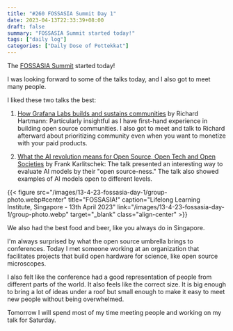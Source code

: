 ```yaml
---
title: "#260 FOSSASIA Summit Day 1"
date: 2023-04-13T22:33:39+08:00
draft: false
summary: "FOSSASIA Summit started today!"
tags: ["daily log"]
categories: ["Daily Dose of Pottekkat"]
---
```


The [FOSSASIA Summit](https://eventyay.com/e/7cfe0771) started today!

I was looking forward to some of the talks today, and I also got to meet many people.

I liked these two talks the best:

1. [How Grafana Labs builds and sustains communities](https://eventyay.com/e/7cfe0771/session/8058) by Richard Hartmann: Particularly insightful as I have first-hand experience in building open source communities. I also got to meet and talk to Richard afterward about prioritizing community even when you want to monetize with your paid products.

2. [What the AI revolution means for Open Source, Open Tech and Open Societies](https://eventyay.com/e/7cfe0771/session/8196) by Frank Karlitschek: The talk presented an interesting way to evaluate AI models by their "open source-ness." The talk also showed examples of AI models open to different levels.

{{< figure src="/images/13-4-23-fossasia-day-1/group-photo.webp#center" title="FOSSASIA!" caption="Lifelong Learning Institute, Singapore - 13th April 2023" link="/images/13-4-23-fossasia-day-1/group-photo.webp" target="_blank" class="align-center" >}}

We also had the best food and beer, like you always do in Singapore.

I'm always surprised by what the open source umbrella brings to conferences. Today I met someone working at an organization that facilitates projects that build open hardware for science, like open source microscopes.

I also felt like the conference had a good representation of people from different parts of the world. It also feels like the correct size. It is big enough to bring a lot of ideas under a roof but small enough to make it easy to meet new people without being overwhelmed.

Tomorrow I will spend most of my time meeting people and working on my talk for Saturday.

